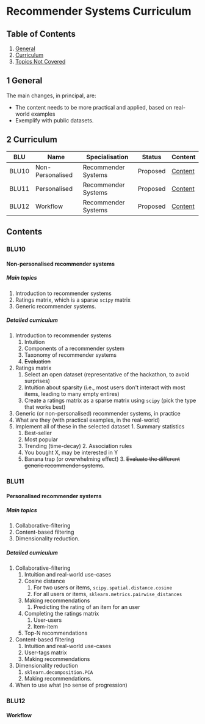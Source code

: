 # Recommender Systems Curriculum

## Table of Contents

1. [General](#1-general)
2. [Curriculum](#2-curriculum)
3. [Topics Not Covered](#3-topics-not-covered)


## 1 General
The main changes, in principal, are:
- The content needs to be more practical and applied, based on real-world examples
- Exemplify with public datasets.


## 2 Curriculum

| BLU   | Name | Specialisation | Status   | Content           |
|-------|------|----------------|----------|-------------------|
| BLU10 | Non-Personalised | Recommender Systems | Proposed | [Content](#blu10) |
| BLU11 | Personalised  | Recommender Systems | Proposed | [Content](#blu11) |
| BLU12 | Workflow | Recommender Systems | Proposed | [Content](#blu12) |

## Contents

### BLU10

#### Non-personalised recommender systems

##### Main topics

1. Introduction to recommender systems
2. Ratings matrix, which is a sparse  `scipy` matrix
3. Generic recommender systems.


##### Detailed curriculum

1. Introduction to recommender systems
    1. Intuition
    2. Components of a recommender system 
    3. Taxonomy of recommender systems
    4. ~~Evaluation~~
2. Ratings matrix
    1. Select an open dataset (representative of the hackathon, to avoid surprises)
    2. Intuition about sparsity (i.e., most users don't interact with most items, leading to many empty entires)
    3. Create a ratings matrix as a sparse matrix using `scipy` (pick the type that works best)
3. Generic (or non-personalised) recommender systems, in practice
  1. What are they (with practical examples, in the real-world)
  2. Implement all of these in the selected dataset
    1. Summary statistics
        1. Best-seller
        2. Most popular
        3. Trending (time-decay)
    2. Association rules
        1. You bought X, may be interested in Y
        2. Banana trap (or overwhelming effect)
    3. ~~Evaluate the different generic recommender systems~~.

### BLU11
#### Personalised recommender systems

##### Main topics
1. Collaborative-filtering
2. Content-based filtering
3. Dimensionality reduction.

##### Detailed curriculum
1. Collaborative-filtering
    1. Intuition and real-world use-cases
    2. Cosine distance
        1. For two users or items, `scipy.spatial.distance.cosine`
        2. For all users or items, `sklearn.metrics.pairwise_distances`
    3. Making recommendations
        1. Predicting the rating of an item for an user
    2. Completing the ratings matrix
        1. User-users
        2. Item-item
    3. Top-N recommendations
2. Content-based filtering
    1. Intuition and real-world use-cases
    2. User-tags matrix
    3. Making recommendations
3. Dimensionality reduction
    1. `sklearn.decomposition.PCA`
    2. Making recommendations.
4. When to use what (no sense of progression)

### BLU12

#### Workflow
